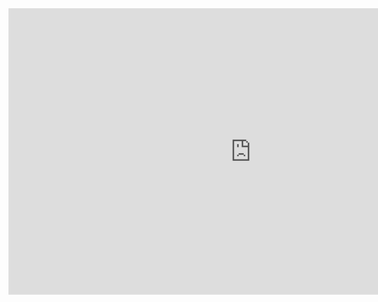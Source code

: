 <iframe src="https://docs.google.com/presentation/d/e/2PACX-1vQ9KpvEp8cb_cri6GnHRTEBJv6Hn8NvxLj-z1LScKNhs7cviytRph2KkTJL26yAkeLjqlO6L-nnof6u/embed?start=true&loop=true&delayms=5000" frameborder="0" width="960" height="569" allowfullscreen="true" mozallowfullscreen="true" webkitallowfullscreen="true"></iframe>

